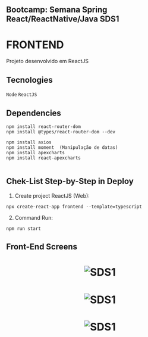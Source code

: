 ## Bootcamp: Semana Spring React/ReactNative/Java SDS1


# FRONTEND

Projeto desenvolvido em ReactJS


## Tecnologies

`Node` `ReactJS`

## Dependencies
```
npm install react-router-dom
npm install @types/react-router-dom --dev

npm install axios
npm install moment  (Manipulação de datas)
npm install apexcharts
npm install react-apexcharts


```


## Chek-List Step-by-Step in Deploy

1) Create project ReactJS (Web):
```
npx create-react-app frontend --template=typescript
```

2) Command Run:
```
npm run start
```




## Front-End Screens

<h1 align="center">
    <img alt="SDS1" title="#front1" src="https://github.com/carlosjunior1983/projeto-sds1-java/blob/main/img/front1.PNG"  /><br>
</h1>

<h1 align="center">
    <img alt="SDS1" title="#front2" src="https://github.com/carlosjunior1983/projeto-sds1-java/blob/main/img/front2.PNG"  /><br>
</h1>

<h1 align="center">
    <img alt="SDS1" title="#front3" src="https://github.com/carlosjunior1983/projeto-sds1-java/blob/main/img/front3.PNG"  /><br>
</h1>
